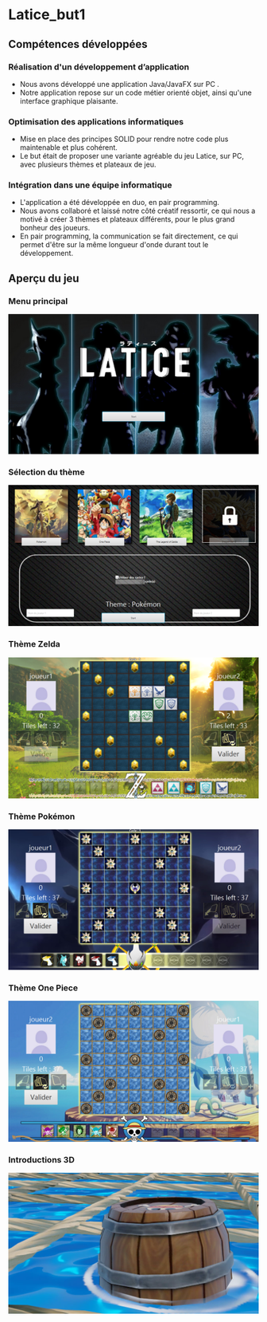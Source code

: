 # Latice_but1

## Compétences développées

### Réalisation d'un développement d’application

- Nous avons développé une application Java/JavaFX sur PC .
- Notre application repose sur un code métier orienté objet, ainsi qu'une interface graphique plaisante.

### Optimisation des applications informatiques

- Mise en place des principes SOLID pour rendre notre code plus maintenable et plus cohérent.
- Le but était de proposer une variante agréable du jeu Latice, sur PC, avec plusieurs thèmes et plateaux de jeu.

### Intégration dans une équipe informatique

- L'application a été développée en duo, en pair programming.
- Nous avons collaboré et laissé notre côté créatif ressortir, ce qui nous a motivé à créer 3 thèmes et plateaux différents, pour le plus grand bonheur des joueurs.
- En pair programming, la communication se fait directement, ce qui permet d'être sur la même longueur d'onde durant tout le développement.

## Aperçu du jeu

### Menu principal
![image](https://github.com/cOpeRency/Latice_but1/blob/master/readme_images/start.png)

### Sélection du thème
![image](https://github.com/cOpeRency/Latice_but1/blob/master/readme_images/select.png)

### Thème Zelda
![image](https://github.com/cOpeRency/Latice_but1/blob/master/readme_images/zelda.png)

### Thème Pokémon
![image](https://github.com/cOpeRency/Latice_but1/blob/master/readme_images/pokemon.png)

### Thème One Piece
![image](https://github.com/cOpeRency/Latice_but1/blob/master/readme_images/op.png)

### Introductions 3D 
![image](https://github.com/cOpeRency/Latice_but1/blob/master/readme_images/intro_op.png)